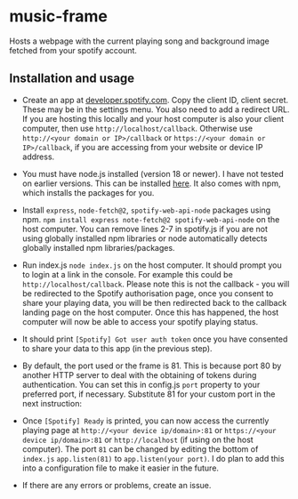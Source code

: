 # music-frame
Hosts a webpage with the current playing song and background image fetched from your spotify account.


## Installation and usage

- Create an app at [developer.spotify.com](https://developer.spotify.com). Copy the client ID, client secret. These may be in the settings menu. You also need to add a redirect URL. If you are hosting this locally and your host computer is also your client computer, then use `http://localhost/callback`. Otherwise use `http://<your domain or IP>/callback` or `https://<your domain or IP>/callback`, if you are accessing from your website or device IP address.

- You must have node.js installed (version 18 or newer). I have not tested on earlier versions.
This can be installed [here](https://nodejs.org). It also comes with npm, which installs the packages for you.

- Install `express`, `node-fetch@2`, `spotify-web-api-node` packages using npm.
`npm install express note-fetch@2 spotify-web-api-node` on the host computer. You can remove lines 2-7 in spotify.js if you are not using globally installed npm libraries or node automatically detects globally installed npm libraries/packages.

- Run index.js `node index.js` on the host computer. It should prompt you to login at a link in the console. For example this could be `http://localhost/callback`. Please note this is not the callback - you will be redirected to the Spotify authorisation page, once you consent to share your playing data, you will be then redirected back to the callback landing page on the host computer. Once this has happened, the host computer will now be able to access your spotify playing status.

- It should print `[Spotify] Got user auth token` once you have consented to share your data to this app (in the previous step).

- By default, the port used or the frame is 81. This is because port 80 by another HTTP server to deal with the obtaining of tokens during authentication. You can set this in config.js `port` property to your preferred port, if necessary. Substitute 81 for your custom port in the next instruction:
- Once `[Spotify] Ready` is printed, you can now access the currently playing page at `http://<your device ip/domain>:81` or `https://<your device ip/domain>:81` or `http://localhost` (if using on the host computer). The port `81` can be changed by editing the bottom of `index.js` `app.listen(81)` to `app.listen(your port)`. I do plan to add this into a configuration file to make it easier in the future.

- If there are any errors or problems, create an issue.
